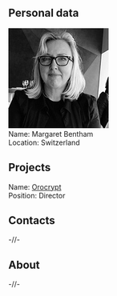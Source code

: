 ## Personal data
![margaret bentham photo](photo/margaret_bentham.jpg)  
Name:   Margaret Bentham  
Location: Switzerland  
## Projects 
Name: [Orocrypt](../projects/orocrypt.md)  
Position:  Director  
## Contacts
-//-    
## About
-//-
